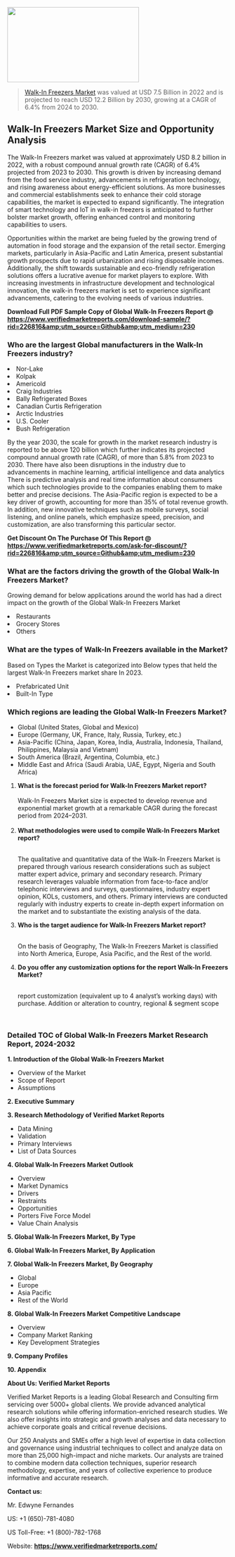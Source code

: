 <img src="https://ffe5etoiles.com/wp-content/uploads/2024/12/MST1-300x171.png" alt="" width="300" height="171" class="alignnone size-medium wp-image-20088" /><blockquote><p><p><a href="https://www.verifiedmarketreports.com/download-sample/?rid=226816&utm_source=Github&utm_medium=230" target="_blank">Walk-In Freezers Market</a> was valued at USD 7.5 Billion in 2022 and is projected to reach USD 12.2 Billion by 2030, growing at a CAGR of 6.4% from 2024 to 2030.</p></blockquote><p><h2>Walk-In Freezers Market Size and Opportunity Analysis</h2><p>The Walk-In Freezers market was valued at approximately USD 8.2 billion in 2022, with a robust compound annual growth rate (CAGR) of 6.4% projected from 2023 to 2030. This growth is driven by increasing demand from the food service industry, advancements in refrigeration technology, and rising awareness about energy-efficient solutions. As more businesses and commercial establishments seek to enhance their cold storage capabilities, the market is expected to expand significantly. The integration of smart technology and IoT in walk-in freezers is anticipated to further bolster market growth, offering enhanced control and monitoring capabilities to users.</p><p>Opportunities within the market are being fueled by the growing trend of automation in food storage and the expansion of the retail sector. Emerging markets, particularly in Asia-Pacific and Latin America, present substantial growth prospects due to rapid urbanization and rising disposable incomes. Additionally, the shift towards sustainable and eco-friendly refrigeration solutions offers a lucrative avenue for market players to explore. With increasing investments in infrastructure development and technological innovation, the walk-in freezers market is set to experience significant advancements, catering to the evolving needs of various industries.</p></p><p class=""><strong>Download Full PDF Sample Copy of Global Walk-In Freezers Report @ <a href="https://www.verifiedmarketreports.com/download-sample/?rid=226816&amp;utm_source=Github&amp;utm_medium=230" target="_blank">https://www.verifiedmarketreports.com/download-sample/?rid=226816&amp;utm_source=Github&amp;utm_medium=230</a></strong></p><h3 id="" class="">Who are the largest Global manufacturers in the Walk-In Freezers industry?</h3><p><li>Nor-Lake</li><li> Kolpak</li><li> Americold</li><li> Craig Industries</li><li> Bally Refrigerated Boxes</li><li> Canadian Curtis Refrigeration</li><li> Arctic Industries</li><li> U.S. Cooler</li><li> Bush Refrigeration</li></p><div class=""><div class="" dir="" data-message-author-role="" data-message-id="" data-message-model-slug=""><div class=""><div class=""><div class=""><div class="" dir="" data-message-author-role="" data-message-id="" data-message-model-slug=""><div class=""><div class=""><p>By the year 2030, the scale for growth in the market research industry is reported to be above 120 billion which further indicates its projected compound annual growth rate (CAGR), of more than 5.8% from 2023 to 2030. There have also been disruptions in the industry due to advancements in machine learning, artificial intelligence and data analytics There is predictive analysis and real time information about consumers which such technologies provide to the companies enabling them to make better and precise decisions. The Asia-Pacific region is expected to be a key driver of growth, accounting for more than 35% of total revenue growth. In addition, new innovative techniques such as mobile surveys, social listening, and online panels, which emphasize speed, precision, and customization, are also transforming this particular sector.</p><p><strong>Get Discount On The Purchase Of This Report @&nbsp; <a href="https://www.verifiedmarketreports.com/ask-for-discount/?rid=226816&amp;utm_source=Github&amp;utm_medium=230" target="_blank">https://www.verifiedmarketreports.com/ask-for-discount/?rid=226816&amp;utm_source=Github&amp;utm_medium=230</a></strong></p></div></div></div></div></div></div></div></div><h3 id="" class="">What are the factors driving the growth of the Global Walk-In Freezers Market?</h3><p id="" class="">Growing demand for below applications around the world has had a direct impact on the growth of the Global Walk-In Freezers Market</p><p id="" class=""><li>Restaurants</li><li> Grocery Stores</li><li> Others</li></p><h3 id="" class="">What are the types of Walk-In Freezers available in the Market?</h3><p id="" class="">Based on Types the Market is categorized into Below types that held the largest Walk-In Freezers market share In 2023.</p><p id="" class=""><li>Prefabricated Unit</li><li> Built-In Type</li></p><h3 id="" class="">Which regions are leading the Global Walk-In Freezers Market?</h3><ul><li>Global (United States, Global and Mexico)</li><li>Europe (Germany, UK, France, Italy, Russia, Turkey, etc.)</li><li>Asia-Pacific (China, Japan, Korea, India, Australia, Indonesia, Thailand, Philippines, Malaysia and Vietnam)</li><li>South America (Brazil, Argentina, Columbia, etc.)</li><li>Middle East and Africa (Saudi Arabia, UAE, Egypt, Nigeria and South Africa)</li></ul><p><ol><li><strong>What is the forecast period for Walk-In Freezers Market report?<br /></strong><br /><span data-sheets-root="1" data-sheets-value="{&quot;1&quot;:2,&quot;2&quot;:&quot;XXXX size is expected to develop revenue and exponential market growth at a remarkable CAGR during the forecast period from 2024&ndash;2030.&quot;}" data-sheets-userformat="{&quot;2&quot;:12674,&quot;4&quot;:{&quot;1&quot;:2,&quot;2&quot;:16776960},&quot;10&quot;:2,&quot;11&quot;:0,&quot;15&quot;:&quot;Arial&quot;,&quot;16&quot;:12}">Walk-In Freezers Market size is expected to develop revenue and exponential market growth at a remarkable CAGR during the forecast period from 2024&ndash;2031.</span><br /><br /></li><li><strong>What methodologies were used to compile Walk-In Freezers Market report?<br /><br /></strong><p>The qualitative and quantitative data of the&nbsp;Walk-In Freezers Market is prepared through various research considerations such as subject matter expert advice, primary and secondary research. Primary research leverages valuable information from face-to-face and/or telephonic interviews and surveys, questionnaires, industry expert opinion, KOLs, customers, and others. Primary interviews are conducted regularly with industry experts to create in-depth expert information on the market and to substantiate the existing analysis of the data.&nbsp;</p></li><li><strong>Who is the target audience for Walk-In Freezers Market report?<br /><br /></strong><p>On the basis of Geography, The&nbsp;Walk-In Freezers Market is classified into North America, Europe, Asia Pacific, and the Rest of the world.</p></li><li><strong>Do you offer any customization options for the report Walk-In Freezers Market?<br /><br /></strong><p>report customization (equivalent up to 4 analyst&rsquo;s working days) with purchase. Addition or alteration to country, regional &amp; segment scope</p><p>&nbsp;</p></li></ol></p><h3 id="" class="">Detailed TOC of Global Walk-In Freezers Market Research Report, 2024-2032</h3><p id="" class=""><strong>1. Introduction of the Global Walk-In Freezers Market</strong></p><ul><li>Overview of the Market</li><li>Scope of Report</li><li>Assumptions</li></ul><p id="" class=""><strong>2. Executive Summary</strong></p><p id="" class=""><strong>3. Research Methodology of&nbsp;Verified Market Reports</strong></p><ul><li>Data Mining</li><li>Validation</li><li>Primary Interviews</li><li>List of Data Sources</li></ul><p id="" class=""><strong>4. Global Walk-In Freezers Market Outlook</strong></p><ul><li>Overview</li><li>Market Dynamics</li><li>Drivers</li><li>Restraints</li><li>Opportunities</li><li>Porters Five Force Model</li><li>Value Chain Analysis</li></ul><p id="" class=""><strong>5. Global Walk-In Freezers Market, By&nbsp;Type</strong></p><p id="" class=""><strong>6. Global Walk-In Freezers Market, By Application</strong></p><p id="" class=""><strong>7. Global Walk-In Freezers Market, By Geography</strong></p><ul><li>Global</li><li>Europe</li><li>Asia Pacific</li><li>Rest of the World</li></ul><p id="" class=""><strong>8. Global Walk-In Freezers Market Competitive Landscape</strong></p><ul><li>Overview</li><li>Company Market Ranking</li><li>Key Development Strategies</li></ul><p id="" class=""><strong>9. Company Profiles</strong></p><p id="" class=""><strong>10. Appendix</strong></p><p id="" class=""><strong>About Us: Verified Market Reports</strong></p><p id="" class="">Verified Market Reports is a leading Global Research and Consulting firm servicing over 5000+ global clients. We provide advanced analytical research solutions while offering information-enriched research studies. We also offer insights into strategic and growth analyses and data necessary to achieve corporate goals and critical revenue decisions.</p><p id="" class="">Our 250 Analysts and SMEs offer a high level of expertise in data collection and governance using industrial techniques to collect and analyze data on more than 25,000 high-impact and niche markets. Our analysts are trained to combine modern data collection techniques, superior research methodology, expertise, and years of collective experience to produce informative and accurate research.</p><p id="" class=""><strong>Contact us:</strong></p><p id="" class="">Mr. Edwyne Fernandes</p><p id="" class="">US: +1 (650)-781-4080</p><p id="" class="">US Toll-Free: +1 (800)-782-1768</p><p id="" class="">Website: <a target="" data-test-app-aware-link=""><strong>https://www.verifiedmarketreports.com/</strong></a></p>

